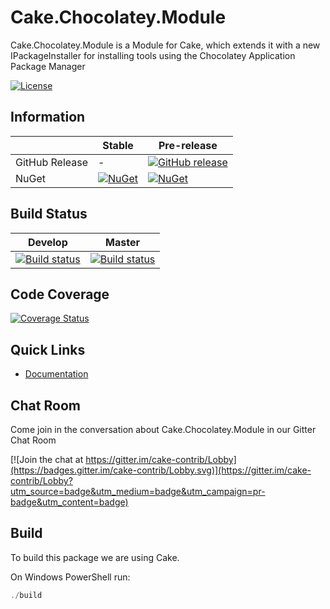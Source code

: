 # Cake.Chocolatey.Module

Cake.Chocolatey.Module is a Module for Cake, which extends it with a new IPackageInstaller for installing tools using the Chocolatey Application Package Manager

[![License](http://img.shields.io/:license-mit-blue.svg)](http://cake-contrib.mit-license.org)

## Information

| | Stable | Pre-release |
|---|---|---|
|GitHub Release|-|[![GitHub release](https://img.shields.io/github/release/cake-contrib/Cake.Chocolatey.Module.svg)](https://github.com/cake-contrib/Cake.Chocolatey.Module/releases/latest)|
|NuGet|[![NuGet](https://img.shields.io/nuget/v/Cake.Chocolatey.Module.svg)](https://www.nuget.org/packages/Cake.Chocolatey.Module)|[![NuGet](https://img.shields.io/nuget/vpre/Cake.Chocolatey.Module.svg)](https://www.nuget.org/packages/Cake.Module)|

## Build Status

|Develop|Master|
|:--:|:--:|
|[![Build status](https://ci.appveyor.com/api/projects/status/xndh83lex7kqehpn/branch/develop?svg=true)](https://ci.appveyor.com/project/cakecontrib/cake-chocolatey-module/branch/develop)|[![Build status](https://ci.appveyor.com/api/projects/status/xndh83lex7kqehpn/branch/develop?svg=true)](https://ci.appveyor.com/project/cakecontrib/cake-chocolatey-module/branch/master)|

## Code Coverage

[![Coverage Status](https://coveralls.io/repos/github/cake-contrib/Cake.Chocolatey.Module/badge.svg?branch=develop)](https://coveralls.io/github/cake-contrib/Cake.Chocolatey.Module?branch=develop)

## Quick Links

- [Documentation](https://cake-contrib.github.io/Cake.Chocolatey.Module)

## Chat Room

Come join in the conversation about Cake.Chocolatey.Module in our Gitter Chat Room

[![Join the chat at https://gitter.im/cake-contrib/Lobby](https://badges.gitter.im/cake-contrib/Lobby.svg)](https://gitter.im/cake-contrib/Lobby?utm_source=badge&utm_medium=badge&utm_campaign=pr-badge&utm_content=badge)

## Build

To build this package we are using Cake.

On Windows PowerShell run:

```powershell
./build
```
